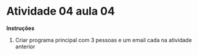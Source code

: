 # Atividade 04 aula 04

**Instruções**
1. Criar programa principal com 3 pessoas e um email cada na atividade anterior